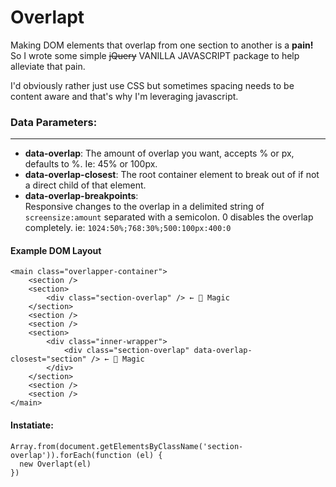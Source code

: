 # Overlapt

Making DOM elements that overlap from one section to another is a **pain!** So I wrote some simple ~~jQuery~~  VANILLA JAVASCRIPT package to help alleviate that pain.

I'd obviously rather just use CSS but sometimes spacing needs to be content aware and that's why I'm leveraging javascript.

### Data Parameters:

----

- **data-overlap**: The amount of overlap you want, accepts % or px, defaults to %. Ie: 45% or 100px.
- **data-overlap-closest**: The root container element to break out of if not a direct child of that element.
- **data-overlap-breakpoints**:   
Responsive changes to the overlap in a delimited string of  `screensize:amount`  separated with a semicolon. 0 disables the overlap completely. ie:  `1024:50%;768:30%;500:100px:400:0`

#### Example DOM Layout

```
<main class="overlapper-container">
    <section />
    <section>
        <div class="section-overlap" /> ← 🧙‍ Magic
    </section> 
    <section />
    <section />
    <section>
	    <div class="inner-wrapper">
	        <div class="section-overlap" data-overlap-closest="section" /> ← 🧙‍ Magic
        </div>
    </section>
    <section />
    <section />
</main>
```

#### Instatiate:

```
Array.from(document.getElementsByClassName('section-overlap')).forEach(function (el) {
  new Overlapt(el)
})
```
